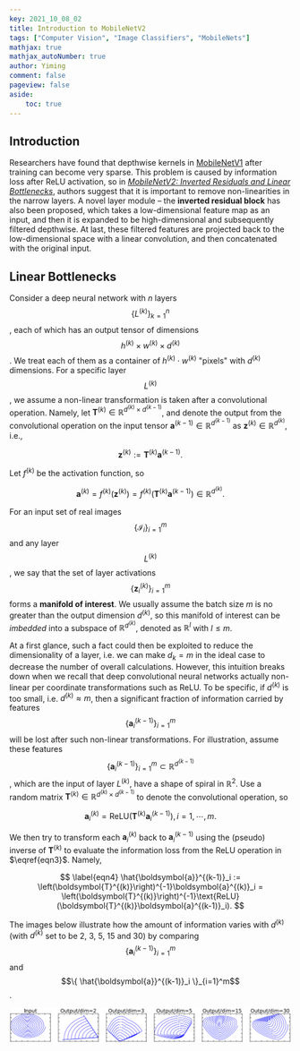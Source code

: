 ```yaml
---
key: 2021_10_08_02
title: Introduction to MobileNetV2
tags: ["Computer Vision", "Image Classifiers", "MobileNets"]
mathjax: true
mathjax_autoNumber: true
author: Yiming
comment: false
pageview: false
aside:
    toc: true
---
```


## Introduction

Researchers have found that depthwise kernels in [MobileNetV1](https://arxiv.org/abs/1704.04861) after training can become very sparse. This problem is caused by information loss after ReLU activation, so in [_MobileNetV2: Inverted Residuals and Linear Bottlenecks_](https://arxiv.org/abs/1801.04381), authors suggest that it is important to remove non-linearities in the narrow layers. A novel layer module – the **inverted residual block** has also been proposed, which takes a low-dimensional feature map as an input, and then it is expanded to be high-dimensional and subsequently filtered depthwise. At last, these filtered features are projected back to the low-dimensional space with a linear convolution, and then concatenated with the original input.

## Linear Bottlenecks

Consider a deep neural network with $n$ layers $$\{L^{(k)}\}_{k=1}^n$$, each of which has an output tensor of dimensions $$h^{(k)} \times w^{(k)} \times d^{(k)}$$. We treat each of them as a container of $h^{(k)} \cdot w^{(k)}$  "pixels" with $d^{(k)}$ dimensions. For a specific layer $$L^{(k)}$$, we assume a non-linear transformation is taken after a convolutional operation. Namely, let $\boldsymbol{T}^{(k)} \in \mathbb{R}^{d^{(k)}\times d^{(k-1)}}$, and denote the output from the convolutional operation on the input tensor $\boldsymbol{a}^{(k-1)} \in \mathbb{R}^{d^{(k-1)}}$ as $\boldsymbol{z}^{(k)} \in \mathbb{R}^{d^{(k)}}$, i.e.,

$$
\label{eqn1}
\boldsymbol{z}^{(k)} := \boldsymbol{T}^{(k)} \boldsymbol{a}^{(k-1)}.
$$

Let $f^{(k)}$ be the activation function, so

$$
\label{eqn2}
\boldsymbol{a}^{(k)} = f^{(k)} \left( \boldsymbol{z}^{(k)} \right) = f^{(k)} \left( \boldsymbol{T}^{(k)} \boldsymbol{a}^{(k-1)} \right) \in \mathbb{R}^{d^{(k)}}.
$$

For an input set of real images $$\{\mathcal{I}_i\}_{i=1}^m$$ and any layer $$L^{(k)}$$, we say that the set of layer activations $$\{\boldsymbol{z}^{(k)}_i\}_{i=1}^m$$ forms a **manifold of interest**. We usually assume the batch size $m$ is no greater than the output dimension $d^{(k)}$, so this manifold of interest can be *imbedded* into a subspace of $\mathbb{R}^{d^{(k)}}$, denoted as $\mathbb{R}^{l}$ with $l \le m$.

At a first glance, such a fact could then be exploited to reduce the dimensionality of a layer, i.e. we can make $d_k = m$ in the ideal case to decrease the number of overall calculations. However, this intuition breaks down when we recall that deep convolutional neural networks actually non-linear per coordinate transformations such as ReLU. To be specific, if $d^{(k)}$ is too small, i.e. $d^{(k)} \approx m$, then a significant fraction of information carried by features $$\{\boldsymbol{a}^{(k-1)}_i\}_{i=1}^m$$ will be lost after such non-linear transformations. For illustration, assume these features $$\{\boldsymbol{a}^{(k-1)}_i\}_{i=1}^m \subset \mathbb{R}^{d^{(k-1)}}$$, which are the input of layer $L^{(k)}$, have a shape of spiral in $\mathbb{R}^2$. Use a random matrix $\boldsymbol{T}^{(k)} \in \mathbb{R}^{ d^{(k)} \times d^{(k-1)} }$ to denote the convolutional operation, so

$$
\label{eqn3}
\boldsymbol{a}^{(k)}_i = \text{ReLU}(\boldsymbol{T}^{(k)}\boldsymbol{a}^{(k-1)}_i), \, i = 1, \, \cdots, \, m.
$$

We then try to transform each $\boldsymbol{a}^{(k)}_i$ back to $\boldsymbol{a}^{(k-1)}_i$ using the (pseudo) inverse of $\boldsymbol{T}^{(k)}$ to evaluate the information loss from the ReLU operation in $\eqref{eqn3}$. Namely,

$$
\label{eqn4}
\hat{\boldsymbol{a}}^{(k-1)}_i := \left(\boldsymbol{T}^{(k)}\right)^{-1}\boldsymbol{a}^{(k)}_i = \left(\boldsymbol{T}^{(k)}\right)^{-1}\text{ReLU}(\boldsymbol{T}^{(k)}\boldsymbol{a}^{(k-1)}_i).
$$

The images below illustrate how the amount of information varies with $d^{(k)}$ (with $d^{(k)}$ set to be 2, 3, 5, 15 and 30) by comparing $$\{ \boldsymbol{a}^{(k-1)}_i \}_{i=1}^m$$ and $$\{ \hat{\boldsymbol{a}}^{(k-1)}_i \}_{i=1}^m$$.

<style>
.center {
  display: block;
  margin-left: auto;
  margin-right: auto;
  width: 50%;
}
</style>

![Effects of ReLU](/posts.assets/2021-10-08-introduction-to-MobileNetV2.assets/effects_of_relu.png)
